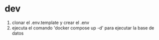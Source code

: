 

# dev 
1. clonar el .env.template y crear el .env
2. ejecuta el comando 'docker compose up -d' para ejecutar la base de datos

